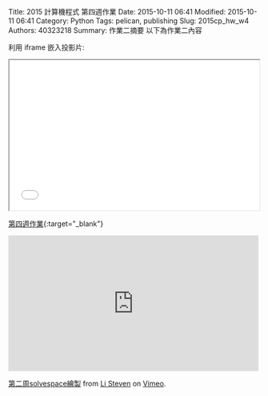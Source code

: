 Title: 2015 計算機程式 第四週作業
Date: 2015-10-11 06:41
Modified: 2015-10-11 06:41
Category: Python
Tags: pelican, publishing
Slug: 2015cp_hw_w4
Authors: 40323218
Summary: 作業二摘要
以下為作業二內容

利用 iframe 嵌入投影片:

<iframe src="40323218_cp_w4.html" width="500" height="300"></iframe>

[第四週作業](40323218_cp_w4.html){:target="_blank"}

<iframe src="https://player.vimeo.com/video/145028662" width="500" height="271" frameborder="0" webkitallowfullscreen mozallowfullscreen allowfullscreen></iframe> <p><a href="https://vimeo.com/145028662">第二周solvespace繪製</a> from <a href="https://vimeo.com/user44943624">Li Steven</a> on <a href="https://vimeo.com">Vimeo</a>.</p>


